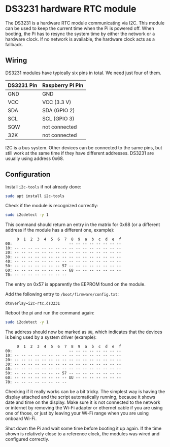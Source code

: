 DS3231 hardware RTC module
==========================

The DS3231 is a hardware RTC module communicating via I2C. This module can be used to keep the current time when the Pi
is powered off. When booting, the Pi has to resync the system time by either the network or a hardware clock. If no 
network is available, the hardware clock acts as a fallback.

## Wiring

DS3231 modules have typically six pins in total. We need just four of them.

| DS3231 Pin | Raspberry Pi Pin |
|------------|------------------|
| GND        | GND              |
| VCC        | VCC (3.3 V)      |
| SDA        | SDA (GPIO 2)     |
| SCL        | SCL (GPIO 3)     |
| SQW        | not connected    |
| 32K        | not connected    |

I2C is a bus system. Other devices can be connected to the same pins, but still work at the same time if they have
different addresses. DS3231 are usually using address 0x68.

## Configuration

Install ``i2c-tools`` if not already done:
```bash
sudo apt install i2c-tools
```

Check if the module is recognized correctly:
```bash
sudo i2cdetect -y 1
```
This command should return an entry in the matrix for 0x68 (or a different address if the module has a different one,
example):
```
     0  1  2  3  4  5  6  7  8  9  a  b  c  d  e  f
00:                         -- -- -- -- -- -- -- --
10: -- -- -- -- -- -- -- -- -- -- -- -- -- -- -- --
20: -- -- -- -- -- -- -- -- -- -- -- -- -- -- -- --
30: -- -- -- -- -- -- -- -- -- -- -- -- -- -- -- --
40: -- -- -- -- -- -- -- -- -- -- -- -- -- -- -- --
50: -- -- -- -- -- -- -- 57 -- -- -- -- -- -- -- --
60: -- -- -- -- -- -- -- -- 68 -- -- -- -- -- -- --
70: -- -- -- -- -- -- -- --
```
The entry on 0x57 is apparently the EEPROM found on the module.

Add the following entry to `/boot/firmware/config.txt`:
```
dtoverlay=i2c-rtc,ds3231
```

Reboot the pi and run the command again:
```bash
sudo i2cdetect -y 1
```

The address should now be marked as `UU`, which indicates that the devices is being used by a system driver (example):
```
     0  1  2  3  4  5  6  7  8  9  a  b  c  d  e  f
00:                         -- -- -- -- -- -- -- --
10: -- -- -- -- -- -- -- -- -- -- -- -- -- -- -- --
20: -- -- -- -- -- -- -- -- -- -- -- -- -- -- -- --
30: -- -- -- -- -- -- -- -- -- -- -- -- -- -- -- --
40: -- -- -- -- -- -- -- -- -- -- -- -- -- -- -- --
50: -- -- -- -- -- -- -- 57 -- -- -- -- -- -- -- --
60: -- -- -- -- -- -- -- -- UU -- -- -- -- -- -- --
70: -- -- -- -- -- -- -- --
```

Checking if it really works can be a bit tricky. The simplest way is having the display attached and the script
automatically running, because it shows date and time on the display. Make sure it is not connected to the network or
internet by removing the Wi-Fi adapter or ethernet cable if you are using one of those, or just by leaving your Wi-Fi
range when you are using onboard Wi-Fi.

Shut down the Pi and wait some time before booting it up again. If the time shown is relatively close to a reference
clock, the modules was wired and configured correctly.
